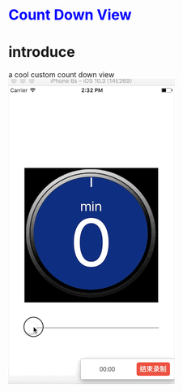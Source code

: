 <font color=#0000FF>Count Down View</font>
====
# introduce
a cool custom count down view
![null](https://github.com/WTCool666/countDownView/blob/master/video.gif)
